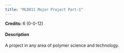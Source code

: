 ```yaml
---
title: "MLD811 Major Project Part-I"
---
```

**Credits:** 6 (0-0-12)

#### Description
A project in any area of polymer science and technology.